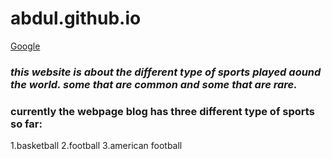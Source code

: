 # abdul.github.io
[Google](https://abdulrazeg.github.io//) 

### *this website is about the different type of sports played aound the world. some that are common and some that are rare.*

### currently the webpage blog has three different type of sports so far:

1.basketball
2.football
3.american football
